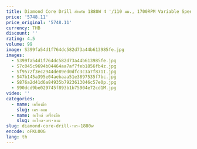 ```yaml
---
title: Diamond Core Drill สําหรับ 1880W 4 '/110 มม., 1700RPM Variable Speed Core Rig แบบพกพาเครื่องเจาะมือถือ
price: '5748.11'
price_original: '5748.11'
currency: THB
discount: ''
rating: 4.5
volume: 99
image: S399fa54d1f764dc582d73a44b613985fe.jpg
images:
  - S399fa54d1f764dc582d73a44b613985fe.jpg
  - S7c045c9694b04464aa7af7feb1856fb4z.jpg
  - Sf9572f3ec2944de89ed0dfc3c3a7f871I.jpg
  - S47b145a395e04aebaaa51e3897535f7bc.jpg
  - S876a2d41d6a84935b7923613046c57e0p.jpg
  - S90dcd9be029745f893b1b75904e72cd1M.jpg
video: ''
categories:
  - name: เครื่องมือ
    slug: เคร-องม
  - name: อะไหล่ เครื่องมือ
    slug: อะไหล-เคร-องม
slug: diamond-core-drill-าหร-1880w
encode: oFKL00G
lang: th
---
```

  